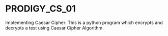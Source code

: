# PRODIGY_CS_01
Implementing Caesar Cipher:
This is a python program which encrypts and decrypts a test using Caesar Cipher Algorithm.

